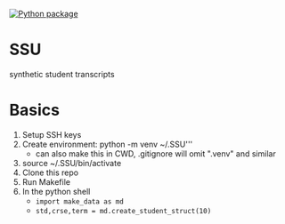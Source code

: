 [![Python package](https://github.com/bkoester/SSU/actions/workflows/python-aws.yml/badge.svg)](https://github.com/bkoester/SSU/actions/workflows/python-aws.yml)

# SSU
synthetic student transcripts

# Basics
1. Setup SSH keys
2. Create environment: python -m venv ~/.SSU'''
    - can also make this in CWD, .gitignore will omit ".venv" and similar
3. source ~/.SSU/bin/activate
4. Clone this repo
5. Run Makefile
6. In the python shell
     - `import make_data as md`
     - `std,crse,term = md.create_student_struct(10)` 
